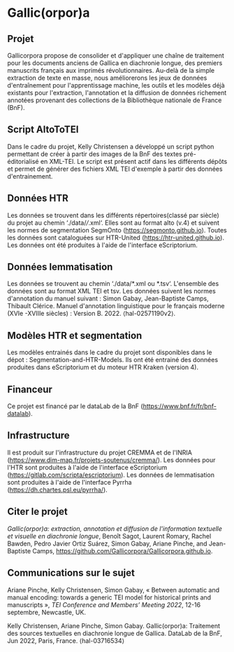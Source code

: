 # Gallic(orpor)a

## Projet

Gallicorpora propose de consolider et d'appliquer une chaîne de traitement pour les documents anciens de Gallica en diachronie longue, des premiers manuscrits français aux imprimés révolutionnaires. Au-delà de la simple extraction de texte en masse, nous améliorerons les jeux de données d'entraînement pour l'apprentissage machine, les outils et les modèles déjà existants pour l'extraction, l'annotation et la diffusion de données richement annotées provenant des collections de la Bibliothèque nationale de France (BnF).

## Script AltoToTEI
Dans le cadre du projet, Kelly Christensen a développé un script python permettant de créer à partir des images de la BnF des textes pré-éditorialisé en XML-TEI. Le script est présent actif dans les différents dépôts et permet de générer des fichiers XML TEI d'exemple à partir des données d'entrainement.

## Données HTR

Les données se trouvent dans les différents répertoires(classé par siècle) du projet au chemin ‘./data/*/*.xml‘.
Elles sont au format alto (v.4) et suivent les normes de segmentation SegmOnto (https://segmonto.github.io). Toutes les données sont cataloguées sur HTR-United (https://htr-united.github.io). Les données ont été produites à l'aide de l'interface eScriptorium.

## Données lemmatisation 

Les données se trouvent au chemin ‘./data/*.xml ou *.tsv‘. L'ensemble des données sont au format XML TEI et tsv. Les données suivent les normes d'annotation du manuel suivant : Simon Gabay, Jean-Baptiste Camps, Thibault Clérice. Manuel d'annotation linguistique pour le français moderne (XVIe -XVIIIe siècles) : Version B. 2022. ⟨hal-02571190v2⟩.

## Modèles HTR et segmentation

Les modèles entrainés dans le cadre du projet sont disponibles dans le dépot : Segmentation-and-HTR-Models. Ils ont été entrainé des données produites dans eScriptorium et du moteur HTR Kraken (version 4).

## Financeur

Ce projet est financé par le dataLab de la BnF (https://www.bnf.fr/fr/bnf-datalab).

## Infrastructure

Il est produit sur l'infrastructure du projet CREMMA et de l'INRIA (https://www.dim-map.fr/projets-soutenus/cremma/).
Les données pour l'HTR sont produites à l'aide de l'interface eScriptorium (https://gitlab.com/scripta/escriptorium).
Les données de lemmatisation sont produites à l'aide de l'interface Pyrrha (https://dh.chartes.psl.eu/pyrrha/).

## Citer le projet 

*Gallic(orpor)a: extraction, annotation et diffusion de l'information textuelle et visuelle en diachronie longue*, Benoît Sagot, Laurent Romary, Rachel Bawden, Pedro Javier Ortiz Suárez, Simon Gabay, Ariane Pinche, and Jean-Baptiste Camps, https://github.com/Gallicorpora/Gallicorpora.github.io.

## Communications sur le sujet

Ariane Pinche, Kelly Christensen, Simon Gabay, « Between automatic and manual encoding: towards a generic TEI model for historical prints and manuscripts », *TEI Conference and Members’ Meeting 2022*, 12-16 septembre, Newcastle, UK.

Kelly Christensen, Ariane Pinche, Simon Gabay. Gallic(orpor)a: Traitement des sources textuelles en diachronie longue de Gallica. DataLab de la BnF, Jun 2022, Paris, France. ⟨hal-03716534⟩

